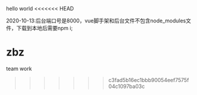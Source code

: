 hello world
<<<<<<< HEAD


2020-10-13:后台端口号是8000，vue脚手架和后台文件不包含node_modules文件，下载到本地后需要npm i;

zbz
=======
team work
>>>>>>> c3fad5b16ec1bbb90054eef7575f04c1097ba03c
